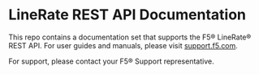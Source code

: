 # LineRate REST API Documentation

This repo contains a documentation set that supports the F5® LineRate® REST API. For user guides and manuals, please visit [support.f5.com](http://bit.ly/1TDbjqj).

For support, please contact your F5® Support representative.
